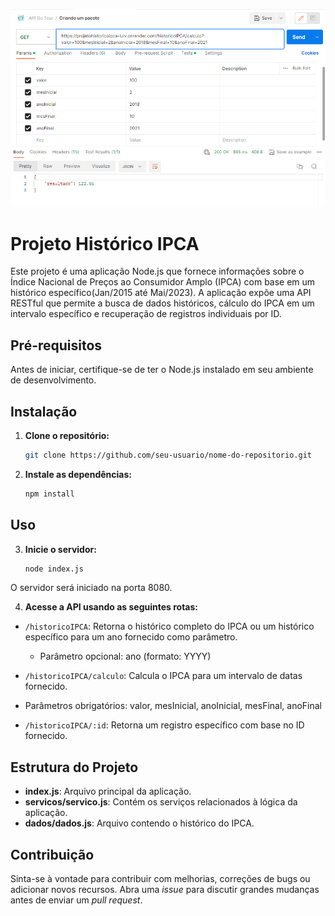 ![Imagem da inflação](print.png "Índice Nacional de Preços ao Consumidor Amplo (IPCA)")

# Projeto Histórico IPCA

Este projeto é uma aplicação Node.js que fornece informações sobre o Índice Nacional de Preços ao Consumidor Amplo (IPCA) com base em um histórico específico(Jan/2015 até Mai/2023). A aplicação expõe uma API RESTful que permite a busca de dados históricos, cálculo do IPCA em um intervalo específico e recuperação de registros individuais por ID.

## Pré-requisitos

Antes de iniciar, certifique-se de ter o Node.js instalado em seu ambiente de desenvolvimento.

## Instalação

1. **Clone o repositório:**

   ```bash
   git clone https://github.com/seu-usuario/nome-do-repositorio.git

2. **Instale as dependências:**

   ```bash
   npm install

## Uso

3. **Inicie o servidor:**

      ```bash
      node index.js   
O servidor será iniciado na porta 8080.   

4. **Acesse a API usando as seguintes rotas:**

- `/historicoIPCA`: Retorna o histórico completo do IPCA ou um histórico específico para um ano fornecido como parâmetro.   

  - Parâmetro opcional: ano (formato: YYYY)   
  
 - `/historicoIPCA/calculo`: Calcula o IPCA para um intervalo de datas fornecido.   

  - Parâmetros obrigatórios: valor, mesInicial, anoInicial, mesFinal, anoFinal

- `/historicoIPCA/:id`: Retorna um registro específico com base no ID fornecido.

## Estrutura do Projeto

- **index.js**: Arquivo principal da aplicação.
- **servicos/servico.js**: Contém os serviços relacionados à lógica da aplicação.
- **dados/dados.js**: Arquivo contendo o histórico do IPCA.

## Contribuição

Sinta-se à vontade para contribuir com melhorias, correções de bugs ou adicionar novos recursos. Abra uma *issue* para discutir grandes mudanças antes de enviar um *pull request*.
